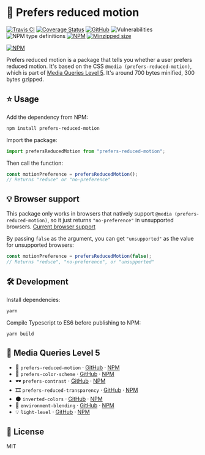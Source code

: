 # 🙅 Prefers reduced motion

[![Travis CI](https://img.shields.io/travis/AnandChowdhary/prefers-reduced-motion.svg)](https://travis-ci.org/AnandChowdhary/prefers-reduced-motion)
[![Coverage Status](https://coveralls.io/repos/github/AnandChowdhary/prefers-reduced-motion/badge.svg?branch=master)](https://coveralls.io/github/AnandChowdhary/prefers-reduced-motion?branch=master)
[![GitHub](https://img.shields.io/github/license/anandchowdhary/prefers-reduced-motion.svg)](https://github.com/AnandChowdhary/prefers-reduced-motion/blob/master/LICENSE)
![Vulnerabilities](https://img.shields.io/snyk/vulnerabilities/github/AnandChowdhary/prefers-reduced-motion.svg)
![NPM type definitions](https://img.shields.io/npm/types/prefers-reduced-motion.svg)
[![NPM](https://img.shields.io/npm/v/prefers-reduced-motion.svg)](https://www.npmjs.com/package/prefers-reduced-motion)
[![Minzipped size](https://img.shields.io/bundlephobia/minzip/prefers-reduced-motion.svg)](https://www.npmjs.com/package/prefers-reduced-motion)

[![NPM](https://nodei.co/npm/prefers-reduced-motion.png)](https://www.npmjs.com/package/prefers-reduced-motion)

Prefers reduced motion is a package that tells you whether a user prefers reduced motion. It's based on the CSS `@media (prefers-reduced-motion)`, which is part of [Media Queries Level 5](https://drafts.csswg.org/mediaqueries-5/). It's around 700 bytes minified, 300 bytes gzipped.

## ⭐ Usage

Add the dependency from NPM:

```bash
npm install prefers-reduced-motion
```

Import the package:

```js
import prefersReducedMotion from "prefers-reduced-motion";
```

Then call the function:

```js
const motionPreference = prefersReducedMotion();
// Returns "reduce" or "no-preference"
```

## 💡 Browser support

This package only works in browsers that natively support `@media (prefers-reduced-motion)`, so it just returns `"no-preference"` in unsupported browsers. [Current browser support](https://caniuse.com/#feat=prefers-reduced-motion)

By passing `false` as the argument, you can get `"unsupported"` as the value for unsupported browsers:

```js
const motionPreference = prefersReducedMotion(false);
// Returns "reduce", "no-preference", or "unsupported"
```

## 🛠️ Development

Install dependencies:

```bash
yarn
```

Compile Typescript to ES6 before publishing to NPM:

```bash
yarn build
```

## 📀 Media Queries Level 5

- 🙅 `prefers-reduced-motion` · [GitHub](https://github.com/AnandChowdhary/prefers-reduced-motion) · [NPM](https://www.npmjs.com/package/prefers-reduced-motion)
- 🎨 `prefers-color-scheme` · [GitHub](https://github.com/AnandChowdhary/prefers-color-scheme) · [NPM](https://www.npmjs.com/package/prefers-color-scheme)
- 🕶️ `prefers-contrast` · [GitHub](https://github.com/AnandChowdhary/prefers-contrast) · [NPM](https://www.npmjs.com/package/prefers-contrast)
- 🎞️ `prefers-reduced-transparency` · [GitHub](https://github.com/AnandChowdhary/prefers-reduced-transparency) · [NPM](https://www.npmjs.com/package/prefers-reduced-transparency)
- 🌑 `inverted-colors` · [GitHub](https://github.com/AnandChowdhary/inverted-colors) · [NPM](https://www.npmjs.com/package/inverted-colors)
- 🧖 `environment-blending` · [GitHub](https://github.com/AnandChowdhary/environment-blending) · [NPM](https://www.npmjs.com/package/environment-blending)
- 💡 `light-level` · [GitHub](https://github.com/AnandChowdhary/light-level) · [NPM](https://www.npmjs.com/package/light-level-css)

## 📝 License

MIT
